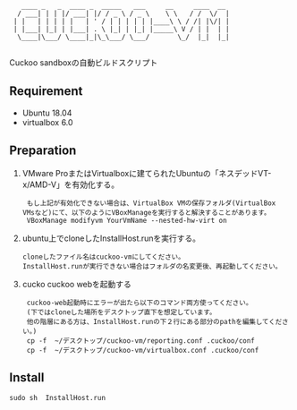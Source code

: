 ```
   ____ _   _  ____ _  _____   ___     __     ____  __ 
  / ___| | | |/ ___| |/ / _ \ / _ \    \ \   / /  \/  |
 | |   | | | | |   | ' / | | | | | |____\ \ / /| |\/| |
 | |___| |_| | |___| . \ |_| | |_| |_____\ V / | |  | |
  \____|\___/ \____|_|\_\___/ \___/       \_/  |_|  |_|
                                                       
```

Cuckoo sandboxの自動ビルドスクリプト

## Requirement
- Ubuntu 18.04
- virtualbox 6.0

## Preparation
1. VMware ProまたはVirtualboxに建てられたUbuntuの「ネスデッドVT-x/AMD-V」を有効化する。  

        もし上記が有効化できない場合は、VirtualBox VMの保存フォルダ(VirtualBox VMsなど)にて、以下のようにVBoxManageを実行すると解決することがあります。
        VBoxManage modifyvm YourVmName --nested-hw-virt on
1. ubuntu上でcloneしたInstallHost.runを実行する。 

       cloneしたファイル名はcuckoo-vmにしてください。
       InstallHost.runが実行できない場合はフォルダの名変更後、再起動してください。
1. cucko cuckoo webを起動する

        cuckoo-web起動時にエラーが出たら以下のコマンド両方使ってください。
        (下ではcloneした場所をデスクトップ直下を想定しています。  
        他の階層にある方は、InstallHost.runの下２行にある部分のpathを編集してください。)
        cp -f  ~/デスクトップ/cuckoo-vm/reporting.conf .cuckoo/conf
        cp -f  ~/デスクトップ/cuckoo-vm/virtualbox.conf .cuckoo/conf


## Install
```
sudo sh  InstallHost.run
```
